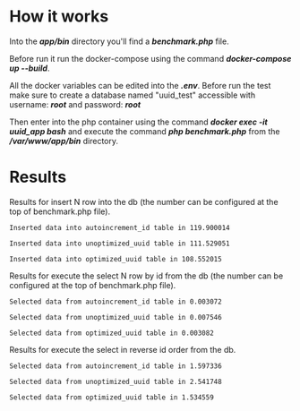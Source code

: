 # How it works

Into the ***app/bin*** directory you'll find a ***benchmark.php*** file.

Before run it run the docker-compose using the command ***docker-compose up --build***.

All the docker variables can be edited into the ***.env***.
Before run the test make sure to create a database named "uuid_test" accessible with username: ***root*** and password: ***root***

Then enter into the php container using the command ***docker exec -it uuid_app bash***
and execute the command ***php benchmark.php*** from the ***/var/www/app/bin*** directory.


# Results

Results for insert N row into the db (the number can be configured at the top of benchmark.php file).
    
    Inserted data into autoincrement_id table in 119.900014
    
    Inserted data into unoptimized_uuid table in 111.529051
    
    Inserted data into optimized_uuid table in 108.552015
    
    
Results for execute the select N row by id from the db (the number can be configured at the top of benchmark.php file).
    
    Selected data from autoincrement_id table in 0.003072
    
    Selected data from unoptimized_uuid table in 0.007546
    
    Selected data from optimized_uuid table in 0.003082
    
    
Results for execute the select in reverse id order from the db.

    Selected data from autoincrement_id table in 1.597336
    
    Selected data from unoptimized_uuid table in 2.541748
    
    Selected data from optimized_uuid table in 1.534559
